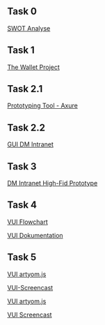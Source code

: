 ## Task 0

[SWOT Analyse](https://danielkuner.github.io/IFD-WiSe20-21/task0/task0.html)

## Task 1

[The Wallet Project](https://danielkuner.github.io/IFD-WiSe20-21/task1/wallet.pdf)

## Task 2.1

[Prototyping Tool - Axure](https://danielkuner.github.io/IFD-WiSe20-21/task2.1/task2.md)

## Task 2.2

[GUI DM Intranet](https://danielkuner.github.io/IFD-WiSe20-21/task2.2/task2.pdf)

## Task 3

[DM Intranet High-Fid Prototype](https://danielkuner.github.io/IFD-WiSe20-21/task3/dashboard.html)

## Task 4

[VUI Flowchart](https://danielkuner.github.io/IFD-WiSe20-21/task4/vui.pdf)

[VUI Dokumentation](https://danielkuner.github.io/IFD-WiSe20-21/task4/dokumentation.pdf)

## Task 5

[VUI artyom.js](https://www.hs-furtwangen.de/~kunerdan/ifd/playground-artyom.html)

[VUI-Screencast](https://danielkuner.github.io/IFD-WiSe20-21/task5/vui.mp4)

<a href="https://www.hs-furtwangen.de/~kunerdan/ifd/playground-artyom.html" target="_blank">VUI artyom.js</a>

<a href="https://danielkuner.github.io/IFD-WiSe20-21/task5/vui.mp4" target="_blank">VUI Screencast</a>